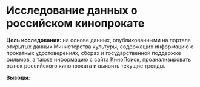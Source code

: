 # Исследование данных о российском кинопрокате

**Цель исследования:** на основе данных, опубликованными на портале открытых данных Министерства культуры, содержащих информацию о прокатных удостоверениях, сборах и государственной поддержке фильмов, а также информацию с сайта КиноПоиск, проанализировать рынок российского кинопроката и выявить текущие тренды.

**Выводы:**


